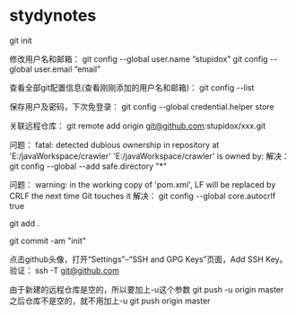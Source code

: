 # stydynotes
git init

修改用户名和邮箱：
git config --global user.name “stupidox”
git config --global user.email “email”

查看全部git配置信息(查看刚刚添加的用户名和邮箱)：
git config --list

保存用户及密码，下次免登录：
git config --global credential.helper store

关联远程仓库： git remote add origin git@github.com:stupidox/xxx.git

问题：
fatal: detected dubious ownership in repository at 'E:/javaWorkspace/crawler'
'E:/javaWorkspace/crawler' is owned by:
解决：
git config --global --add safe.directory "*"

问题：
warning: in the working copy of 'pom.xml', LF will be replaced by CRLF the next
time Git touches it
解决：
git config --global core.autocrlf true

git add .

git commit -am "init"

点击github头像，打开“Settings”–“SSH and GPG Keys”页面，Add SSH Key。验证： ssh -T git@github.com

由于新建的远程仓库是空的，所以要加上-u这个参数
git push -u origin master
之后仓库不是空的，就不用加上-u
git push origin master
